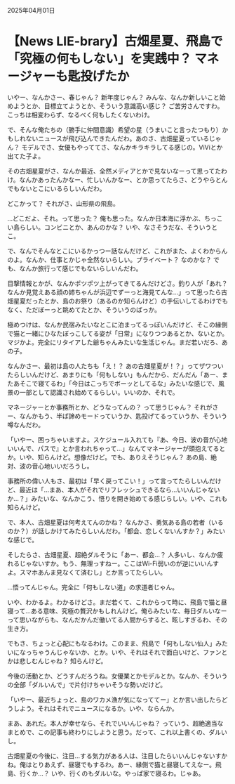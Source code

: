 2025年04月01日

# 【News LIE-brary】古畑星夏、飛島で「究極の何もしない」を実践中？ マネージャーも匙投げたか

いやー、なんかさー、春じゃん？ 新年度じゃん？ みんな、なんか新しいこと始めようとか、目標立てようとか、そういう意識高い感じ？ ご苦労さんですわ。こっちは相変わらず、なるべく何もしたくないわけ。

で、そんな俺たちの（勝手に仲間意識）希望の星（うまいこと言ったつもり）かもしれないニュースが飛び込んできたんだわ。あのさ、古畑星夏っているじゃん？ モデルでさ、女優もやっててさ、なんかキラキラしてる感じの。ViViとか出てた子よ。

その古畑星夏がさ、なんか最近、全然メディアとかで見ないなーって思ってたわけ。なんかあったんかなー、忙しいんかなー、とか思ってたらさ、どうやらとんでもないとこにいるらしいんだわ。

どこかって？ それがさ、山形県の飛島。

…どこだよ、それ。って思った？ 俺も思った。なんか日本海に浮かぶ、ちっこい島らしい。コンビニとか、あんのかな？ いや、なさそうだな、そういうとこ。

で、なんでそんなとこにいるかっつー話なんだけど、これがまた、よくわからんのよ。なんか、仕事とかじゃ全然ないらしい。プライベート？ なのかな？ でも、なんか旅行って感じでもないらしいんだわ。

目撃情報とかが、なんかポツポツ上がってきてるんだけどさ。釣り人が「あれ？ なんか見覚えある顔の姉ちゃんが浜辺でずーっと海見てんな…」って思ったら古畑星夏だったとか、島のお祭り（あるのか知らんけど）の手伝いしてるわけでもなく、ただぼーっと眺めてたとか、そういうのばっか。

極めつけは、なんか民宿みたいなとこに泊まってるっぽいんだけど、そこの縁側で猫と一緒にひなたぼっこしてる姿が「日常」になりつつあるとか、ないとか。マジかよ。完全にリタイアした爺ちゃんみたいな生活じゃん。まだ若いだろ、あの子。

なんかさー、最初は島の人たちも「え！？ あの古畑星夏が！？」ってザワついたらしいんだけど、あまりにも「何もしない」もんだから、だんだん「あー、またあそこで寝てるわ」「今日はこっちでボーッとしてるな」みたいな感じで、風景の一部として認識され始めてるらしい。いいのか、それで。

マネージャーとか事務所とか、どうなってんの？ って思うじゃん？ それがさー、なんかもう、半ば諦めモードっていうか、匙投げてるっていうか、そういう噂なんだわ。

「いやー、困っちゃいますよ。スケジュール入れても『あ、今日、波の音が心地いいんで、パスで』とか言われちゃって…」なんてマネージャーが頭抱えてるとか。いや、知らんけど。想像だけど。でも、ありえそうじゃん？ あの島、絶対、波の音心地いいだろうし。

事務所の偉い人もさ、最初は「早く戻ってこい！」って言ってたらしいんだけど、最近は「…まあ、本人がそれでリフレッシュできるなら…いいんじゃないか…？」みたいな、なんかこう、悟りを開き始めてる感じらしい。いや、これも知らんけど。

で、本人、古畑星夏は何考えてんのかね？ なんかさ、勇気ある島の若者（いるのか？）が話しかけてみたらしいんだわ。「都会、恋しくないんすか？」みたいな感じで。

そしたらさ、古畑星夏、超絶ダルそうに「あー、都会…？ 人多いし、なんか疲れるじゃないすか。もう、無理っすねー。ここはWi-Fi弱いのが逆にいいんすよ。スマホあんま見なくて済むし」とか言ってたらしい。

…悟ってんじゃん。完全に「何もしない道」の求道者じゃん。

いや、わかるよ。わかるけどさ。まだ若くて、これからって時に、飛島で猫と昼寝って…ある意味、究極の贅沢かもしれんけど。俺らみたいな、毎日ダルいなーって思いながらも、なんだかんだ働いてる人間からすると、眩しすぎるわ、その生き方。

でもさ、ちょっと心配にもなるわけ。このまま、飛島で「何もしない仙人」みたいになっちゃうんじゃないか、とか。いや、それはそれで面白いけど、ファンとかは悲しむんじゃね？ 知らんけど。

今後の活動とか、どうすんだろうね。女優業とかモデルとか。なんか、そういうの全部「ダルいんで」で片付けちゃいそうな勢いだけど。

「いやー、最近ちょっと、島のワカメ漁が気になっててー」とか言い出したらどうしよう。それはそれでニュースになるか。いや、ならんか。

まあ、あれだ。本人が幸せなら、それでいいんじゃね？ っていう、超絶適当なまとめで、この記事も終わりにしようと思う。だって、これ以上書くの、ダルいし。

古畑星夏の今後に、注目…する気力がある人は、注目したらいいんじゃないすかね。俺はとりあえず、昼寝でもするわ。あー、縁側で猫と昼寝してえなー。飛島、行くか…？ いや、行くのもダルいな。やっぱ家で寝るわ。じゃあ。